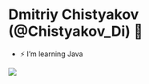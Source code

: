 <h1 align="left">Dmitriy Chistyakov (@Chistyakov_Di) 👋</h1>

- ⚡ I’m learning Java

![](https://user-images.githubusercontent.com/111275407/223081072-9de4ac30-a3ea-46d5-9742-c189e66f4a56.gif)
